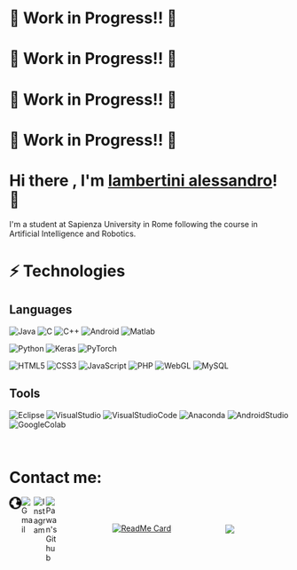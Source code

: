 
<h1>👷 Work in Progress!! 👷</h1>
<h1>👷 Work in Progress!! 👷</h1>
<h1>👷 Work in Progress!! 👷</h1>
<h1>👷 Work in Progress!! 👷</h1>


# Hi there , I'm [lambertini alessandro](https://github.com/lambertinialessandro)! 👋

I'm a student at Sapienza University in Rome following the course in Artificial Intelligence and Robotics.

# ⚡ Technologies

## Languages

![Java](https://img.shields.io/badge/-java-E34F26?style=flat-square&logo=java)
![C](https://img.shields.io/badge/-C-black?style=flat-square&logo=c&logoColor=white)
![C++](https://img.shields.io/badge/-C++-black?style=flat-square&logo=c%2B%2B&logoColor=white)
![Android](https://img.shields.io/badge/-Android-3DDC84?style=flat-square&logo=android&logoColor=white)
![Matlab](https://img.shields.io/badge/-Matlab-BC442C?style=flat-square&logo=matlab&logoColor=white)

![Python](https://img.shields.io/badge/-Python-ffff47?style=flat-square&logo=python)
![Keras](https://img.shields.io/badge/-Keras-D00000?style=flat-square&logo=keras)
![PyTorch](https://img.shields.io/badge/-PyTorch-EE4C2C?style=flat-square&logo=pytorch&logoColor=white)

![HTML5](https://img.shields.io/badge/-HTML5-E34F26?style=flat-square&logo=html5&logoColor=white)
![CSS3](https://img.shields.io/badge/-CSS3-1572B6?style=flat-square&logo=css3)
![JavaScript](https://img.shields.io/badge/-JavaScript-black?style=flat-square&logo=javascript)
![PHP](https://img.shields.io/badge/-PHP-787CB5?style=flat-square&logo=PHP&logoColor=black)
![WebGL](https://img.shields.io/badge/-WebGL-990000?style=flat-square&logo=webgl)
![MySQL](https://img.shields.io/badge/-MySQL-4479A1?style=flat-square&logo=mysql&logoColor=white)

## Tools

![Eclipse](https://img.shields.io/badge/-Eclipse-2C2255?style=flat-square&logo=eclipse)
![VisualStudio](https://img.shields.io/badge/-VisualStudio-5C2D91?style=flat-square&logo=VisualStudio)
![VisualStudioCode](https://img.shields.io/badge/-VisualStudioCode-007ACC?style=flat-square&logo=VisualStudioCode)
![Anaconda](https://img.shields.io/badge/-Anaconda-44A833?style=flat-square&logo=Anaconda&logoColor=white)
![AndroidStudio](https://img.shields.io/badge/-AndroidStudio-3DDC84?style=flat-square&logo=AndroidStudio&logoColor=white)
![GoogleColab](https://img.shields.io/badge/-GoogleColab-F9AB00?style=flat-square&logo=googlecolab&logoColor=white)

<br />

# Contact me:

<a href="https://github.com/lambertinialessandro">
  <img align="left" alt="Website" width="22px" src="https://raw.githubusercontent.com/iconic/open-iconic/master/svg/globe.svg" />
</a>
<a href="mailto:lambertinialessandro16@gmail.com">
  <img align="left" alt="Gmail" width="22px" src="https://cdn.jsdelivr.net/npm/simple-icons@v3/icons/gmail.svg" />
</a>
<a href="https://www.instagram.com/lambertinialessandro/">
  <img align="left" alt="Instagram" width="22px" src="https://cdn.jsdelivr.net/npm/simple-icons@v3/icons/instagram.svg" />
</a>
<a href="https://github.com/lambertinialessandro">
  <img align="left" alt="Pawan's Github" width="22px" src="https://cdn.jsdelivr.net/npm/simple-icons@v3/icons/github.svg" />
</a>

<br />
<br />

<div style="display: flex; justify-content: space-evenly; align-items: center;" >
  
  [![ReadMe Card](https://github-readme-stats.vercel.app/api/pin/?username=lambertinialessandro&repo=lambertinialessandro)](https://github.com/lambertinialessandro/lambertinialessandro)

  <a href="https://github.com/lambertinialessandro">
    <img align="center" src="https://github-readme-stats.vercel.app/api/top-langs/?username=lambertinialessandro&theme=light&hide_langs_below=1&layout=compact&langs_count=6"/>
  </a>
</div>
